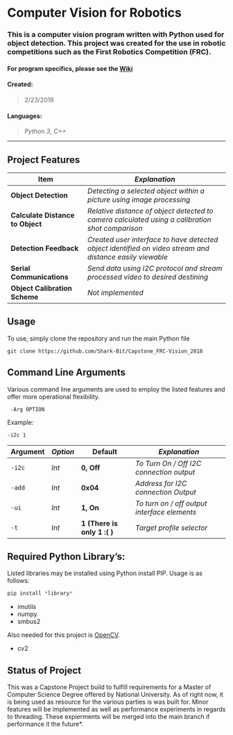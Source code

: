 # Computer Vision for Robotics

### This is a computer vision program written with Python used for object detection. This project was created for the use in robotic competitions such as the First Robotics Competition (FRC).

#### For program specifics, please see the [Wiki](https://github.com/Shark-Bit/Capstone_FRC-Vision_2018/wiki)

#### Created:
> 2/23/2018

#### Languages:
> _Python 3_, _C++_
***

## Project Features

**Item** | _Explanation_
------------------------ | --------------------
**Object Detection** | _Detecting a selected object within a picture using image processing_
**Calculate Distance to Object** | _Relative distance of object detected to camera calculated using a calibration shot comparison_
**Detection Feedback** | _Created user interface to have detected object identified on video stream and distance easily viewable_
**Serial Communications** | _Send data using I2C protocol and stream processed video to desired destining_
**Object Calibration Scheme** | _Not implemented_

## Usage
To use, simply clone the repository and run the main Python file
```
git clone https://github.com/Shark-Bit/Capstone_FRC-Vision_2018
```

## Command Line Arguments
Various command line arguments are used to employ the listed features and offer more operational flexibility.

` -Arg OPTION`

Example:

`-i2c 1`

**Argument** | _Option_ | **Default** | _Explanation_
------------ | -------- | ----------- | --------------
`-i2c` | _Int_ | **0, Off** |  _To Turn On / Off I2C connection output_
`-add` | _Int_ | **0x04** |  _Address for I2C connection Output_
`-ui` | _Int_ | **1, On** |  _To turn on / off output interface elements_
`-t` | _Int_ | **1 (There is only 1 :( )** |  _Target profile selector_



## Required Python Library’s: 
Listed libraries may be installed using Python install PIP. Usage is as follows:
```python
pip install *library*
```
- imutils
- numpy
- smbus2

Also needed for this project is [OpenCV](https://opencv.org/).

- cv2


## Status of Project
This was a Capstone Project build to fulfill requirements for a Master of Computer Science Degree offered by National University. As of right now, it is being used as resource for the various parties is was built for. Minor features will be implemented as well as performance experiments in regards to threading. These expierments will be merged into the main branch if performance it the future*.
